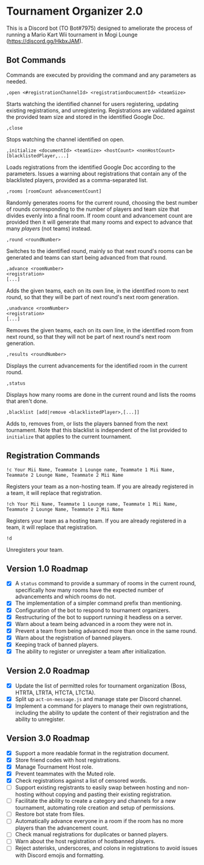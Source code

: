 # Tournament Organizer 2.0

This is a Discord bot (TO Bot#7975) designed to ameliorate the
process of running a Mario Kart Wii tournament in Mogi Lounge
(https://discord.gg/HkbxJAM).

## Bot Commands

Commands are executed by providing the command and any parameters as needed.

`,open <#registrationChannelId> <registrationDocumentId> <teamSize>`

Starts watching the identified channel for users registering, updating existing
registrations, and unregistering. Registrations are validated against the
provided team size and stored in the identified Google Doc.

`,close`

Stops watching the channel identified on open.

`,initialize <documentId> <teamSize> <hostCount> <nonHostCount>
[blacklistedPlayer,...]`

Loads registrations from the identified Google Doc according to the parameters.
Issues a warning about registrations that contain any of the blacklisted
players, provided as a comma-separated list.

`,rooms [roomCount advancementCount]`

Randomly generates rooms for the current round, choosing the best number of
rounds corresponding to the number of players and team size that divides evenly
into a final room. If room count and advancement count are provided then it will
generate that many rooms and expect to advance that many *players* (not teams)
instead.

`,round <roundNumber>`

Switches to the identified round, mainly so that next round's rooms can be
generated and teams can start being advanced from that round.

```
,advance <roomNumber>
<registration>
[...]
```

Adds the given teams, each on its own line, in the identified room to next
round, so that they will be part of next round's next room generation.

```
,unadvance <roomNumber>
<registration>
[...]
```

Removes the given teams, each on its own line, in the identified room from next
round, so that they will not be part of next round's next room generation.

`,results <roundNumber>`

Displays the current advancements for the identified room in the current round.

`,status`

Displays how many rooms are done in the current round and lists the rooms that
aren't done.

`,blacklist [add|remove <blacklistedPlayer>,[...]]`

Adds to, removes from, or lists the players banned from the next tournament.
Note that this blacklist is independent of the list provided to `initialize`
that applies to the current tournament.

## Registration Commands

`!c Your Mii Name, Teammate 1 Lounge name, Teammate 1 Mii Name, Teammate 2
Lounge Name, Teammate 2 Mii Name`

Registers your team as a non-hosting team. If you are already registered in a
team, it will replace that registration.

`!ch Your Mii Name, Teammate 1 Lounge name, Teammate 1 Mii Name, Teammate 2
Lounge Name, Teammate 2 Mii Name`

Registers your team as a hosting team. If you are already registered in a team,
it will replace that registration.

`!d`

Unregisters your team.

## Version 1.0 Roadmap

- [x] A `status` command to provide a summary of rooms in the current round,
specifically how many rooms have the expected number of advancements and which
rooms do not.
- [x] The implementation of a simpler command prefix than mentioning.
- [x] Configuration of the bot to respond to tournament organizers.
- [x] Restructuring of the bot to support running it headless on a server.
- [x] Warn about a team being advanced in a room they were not in.
- [x] Prevent a team from being advanced more than once in the same round.
- [x] Warn about the registration of banned players.
- [x] Keeping track of banned players.
- [x] The ability to register or unregister a team after initialization.

## Version 2.0 Roadmap

- [x] Update the list of permitted roles for tournament organization (Boss,
HTRTA, LTRTA, HTCTA, LTCTA).
- [x] Split up `act-on-message.js` and manage state per Discord channel.
- [x] Implement a command for players to manage their own registrations,
including the ability to update the content of their registration and the
ability to unregister.

## Version 3.0 Roadmap

- [x] Support a more readable format in the registration document.
- [x] Store friend codes with host registrations.
- [x] Manage Tournament Host role.
- [x] Prevent teammates with the Muted role.
- [x] Check registrations against a list of censored words.
- [ ] Support existing registrants to easily swap between hosting and
non-hosting without copying and pasting their existing registration.
- [ ] Facilitate the ability to create a category and channels for a new
tournament, automating role creation and setup of permissions.
- [ ] Restore bot state from files.
- [ ] Automatically advance everyone in a room if the room has no more players
than the advancement count.
- [ ] Check manual registrations for duplicates or banned players.
- [ ] Warn about the host registration of hostbanned players.
- [ ] Reject asterisks, underscores, and colons in registrations to avoid issues
with Discord emojis and formatting.
